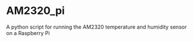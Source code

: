 # AM2320_pi
A python script for running the AM2320 temperature and humidity sensor on a Raspberry Pi
